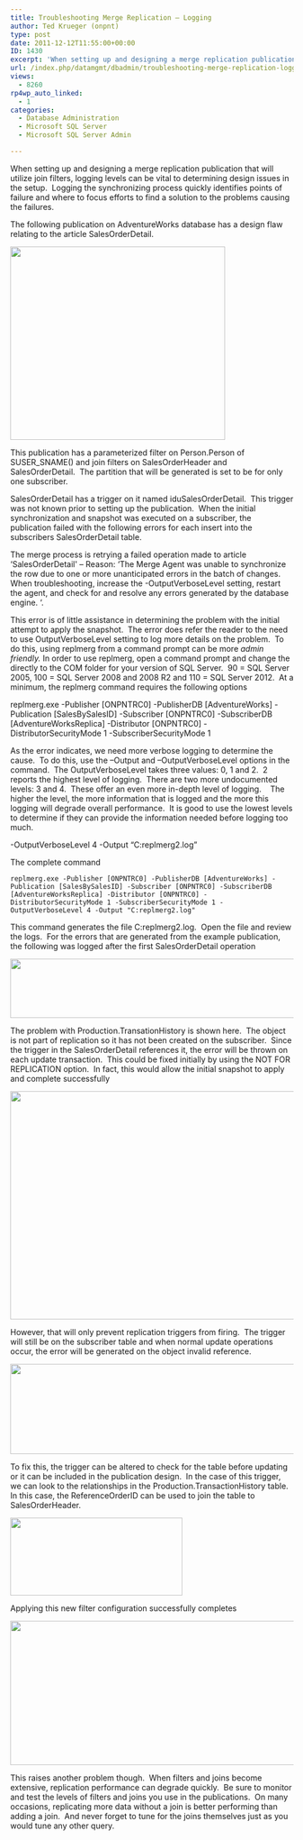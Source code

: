 ```yaml
---
title: Troubleshooting Merge Replication – Logging
author: Ted Krueger (onpnt)
type: post
date: 2011-12-12T11:55:00+00:00
ID: 1430
excerpt: 'When setting up and designing a merge replication publication that will utilize join filters, logging levels can be vital to determining design issues in the setup.  Logging the synchronizing process quickly identifies points of failure and where to foc&hellip;'
url: /index.php/datamgmt/dbadmin/troubleshooting-merge-replication-logging/
views:
  - 8260
rp4wp_auto_linked:
  - 1
categories:
  - Database Administration
  - Microsoft SQL Server
  - Microsoft SQL Server Admin

---
```

When setting up and designing a merge replication publication that will utilize join filters, logging levels can be vital to determining design issues in the setup.  Logging the synchronizing process quickly identifies points of failure and where to focus efforts to find a solution to the problems causing the failures.

The following publication on AdventureWorks database has a design flaw relating to the article SalesOrderDetail.

<div class="image_block">
  <a href="/wp-content/uploads/blogs/DataMgmt/-77.png?mtime=1323522714"><img alt="" src="/wp-content/uploads/blogs/DataMgmt/-77.png?mtime=1323522714" width="382" height="343" /></a>
</div>

This publication has a parameterized filter on Person.Person of SUSER_SNAME() and join filters on SalesOrderHeader and SalesOrderDetail.  The partition that will be generated is set to be for only one subscriber.

SalesOrderDetail has a trigger on it named iduSalesOrderDetail.  This trigger was not known prior to setting up the publication.  When the initial synchronization and snapshot was executed on a subscriber, the publication failed with the following errors for each insert into the subscribers SalesOrderDetail table.

The merge process is retrying a failed operation made to article &#8216;SalesOrderDetail' &#8211; Reason: &#8216;The Merge Agent was unable to synchronize the row due to one or more unanticipated errors in the batch of changes. When troubleshooting, increase the -OutputVerboseLevel setting, restart the agent, and check for and resolve any errors generated by the database engine. &#8216;.

This error is of little assistance in determining the problem with the initial attempt to apply the snapshot.  The error does refer the reader to the need to use OutputVerboseLevel setting to log more details on the problem.  To do this, using replmerg from a command prompt can be more _admin friendly._ In order to use replmerg, open a command prompt and change the directly to the COM folder for your version of SQL Server.  90 = SQL Server 2005, 100 = SQL Server 2008 and 2008 R2 and 110 = SQL Server 2012.  At a minimum, the replmerg command requires the following options

replmerg.exe -Publisher [ONPNTRC0] -PublisherDB [AdventureWorks] -Publication [SalesBySalesID] -Subscriber [ONPNTRC0] -SubscriberDB [AdventureWorksReplica] -Distributor [ONPNTRC0] -DistributorSecurityMode 1 -SubscriberSecurityMode 1

As the error indicates, we need more verbose logging to determine the cause.  To do this, use the –Output and –OutputVerboseLevel options in the command.  The OutputVerboseLevel takes three values: 0, 1 and 2.  2 reports the highest level of logging.  There are two more undocumented levels: 3 and 4.  These offer an even more in-depth level of logging.    The higher the level, the more information that is logged and the more this logging will degrade overall performance.  It is good to use the lowest levels to determine if they can provide the information needed before logging too much.

-OutputVerboseLevel 4 -Output “C:replmerg2.log”

The complete command

```
replmerg.exe -Publisher [ONPNTRC0] -PublisherDB [AdventureWorks] -Publication [SalesBySalesID] -Subscriber [ONPNTRC0] -SubscriberDB [AdventureWorksReplica] -Distributor [ONPNTRC0] -DistributorSecurityMode 1 -SubscriberSecurityMode 1 -OutputVerboseLevel 4 -Output "C:replmerg2.log"
```


This command generates the file C:replmerg2.log.  Open the file and review the logs.  For the errors that are generated from the example publication, the following was logged after the first SalesOrderDetail operation

<div class="image_block">
  <a href="/wp-content/uploads/blogs/DataMgmt/-78.png?mtime=1323522714"><img alt="" src="/wp-content/uploads/blogs/DataMgmt/-78.png?mtime=1323522714" width="624" height="105" /></a>
</div>

The problem with Production.TransationHistory is shown here.  The object is not part of replication so it has not been created on the subscriber.  Since the trigger in the SalesOrderDetail references it, the error will be thrown on each update transaction.  This could be fixed initially by using the NOT FOR REPLICATION option.  In fact, this would allow the initial snapshot to apply and complete successfully

<div class="image_block">
  <a href="/wp-content/uploads/blogs/DataMgmt/-79.png?mtime=1323522716"><img alt="" src="/wp-content/uploads/blogs/DataMgmt/-79.png?mtime=1323522716" width="624" height="405" /></a>
</div>

However, that will only prevent replication triggers from firing.  The trigger will still be on the subscriber table and when normal update operations occur, the error will be generated on the object invalid reference.

<div class="image_block">
  <a href="/wp-content/uploads/blogs/DataMgmt/-80.png?mtime=1323522716"><img alt="" src="/wp-content/uploads/blogs/DataMgmt/-80.png?mtime=1323522716" width="537" height="160" /></a>
</div>

To fix this, the trigger can be altered to check for the table before updating or it can be included in the publication design.  In the case of this trigger, we can look to the relationships in the Production.TransactionHistory table.  In this case, the ReferenceOrderID can be used to join the table to SalesOrderHeader.

<div class="image_block">
  <a href="/wp-content/uploads/blogs/DataMgmt/-81.png?mtime=1323522716"><img alt="" src="/wp-content/uploads/blogs/DataMgmt/-81.png?mtime=1323522716" width="306" height="138" /></a>
</div>

Applying this new filter configuration successfully completes

<div class="image_block">
  <a href="/wp-content/uploads/blogs/DataMgmt/-82.png?mtime=1323522716"><img alt="" src="/wp-content/uploads/blogs/DataMgmt/-82.png?mtime=1323522716" width="624" height="256" /></a>
</div>

This raises another problem though.  When filters and joins become extensive, replication performance can degrade quickly.  Be sure to monitor and test the levels of filters and joins you use in the publications.  On many occasions, replicating more data without a join is better performing than adding a join.  And never forget to tune for the joins themselves just as you would tune any other query.